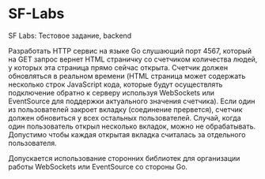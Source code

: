 # SF-Labs
SF Labs: Тестовое задание, backend

Разработать HTTP сервис на языке Go слушающий порт 4567, который на GET запрос вернет HTML страничку со счетчиком количества людей, у которых эта страница прямо сейчас открыта. 
Счетчик должен обновляться в реальном времени (HTML страница может содержать несколько строк JavaScript кода, которые будут осуществлять подключение обратно к серверу используя WebSockets или EventSource для поддержки актуального значения счетчика).
Если один из пользователей закроет вкладку (соединение прервется), счетчик должен обновиться у всех остальных пользователей.
Случай, когда один пользователь открыл несколько вкладок, можно не обрабатывать. Допустимо чтобы каждая открытая вкладка считалась за отдельного пользователя.

Допускается использование сторонних библиотек для организации работы WebSockets или EventSource со стороны Go.
